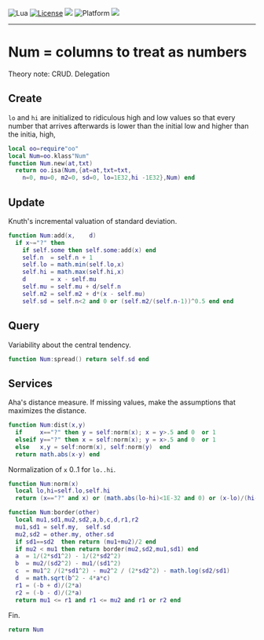 
<img alt="Lua" src="https://img.shields.io/badge/lua-v5.4-blue">&nbsp;<a 
href="https://github.com/timm/keys/blob/master/LICENSE.md"><img
alt="License" src="https://img.shields.io/badge/license-unlicense-red"></a> <img
src="https://img.shields.io/badge/purpose-ai%20,%20se-blueviolet"> <img
alt="Platform" src="https://img.shields.io/badge/platform-osx%20,%20linux-lightgrey"> <a
href="https://github.com/timm/keys/actions"><img
src="https://github.com/timm/keys/actions/workflows/unit-test.yml/badge.svg"></a>

<hr>

# Num = columns to treat as numbers
Theory note: CRUD. Delegation
## Create
`lo` and  `hi` are initialized to ridiculous high and  low values
so that  every number that arrives afterwards is lower than
the initial low and higher than the initia, high,

```lua
local oo=require"oo"
local Num=oo.klass"Num"
function Num.new(at,txt) 
  return oo.isa(Num,{at=at,txt=txt, 
    n=0, mu=0, m2=0, sd=0, lo=1E32,hi -1E32},Num) end
```
## Update
Knuth's incremental valuation  of  standard deviation.

```lua
function Num:add(x,    d)
  if x~="?" then
    if self.some then self.some:add(x) end
    self.n  = self.n + 1
    self.lo = math.min(self.lo,x)
    self.hi = math.max(self.hi,x) 
    d       = x - self.mu
    self.mu = self.mu + d/self.n
    self.m2 = self.m2 + d*(x - self.mu)
    self.sd = self.n<2 and 0 or (self.m2/(self.n-1))^0.5 end end
```
## Query
Variability about the central tendency.

```lua
function Num:spread() return self.sd end
```
## Services
Aha's distance measure. If missing values, make the assumptions
that maximizes the distance.

```lua
function Num:dist(x,y)
  if     x=="?" then y = self:norm(x); x = y>.5 and 0  or 1
  elseif y=="?" then x = self:norm(x); y = x>.5 and 0  or 1
  else   x,y = self:norm(x), self:norm(y)  end
  return math.abs(x-y) end
```
Normalization of `x` 0..1 for `lo..hi`.

```lua
function Num:norm(x)
  local lo,hi=self.lo,self.hi
  return (x=="?" and x) or (math.abs(lo-hi)<1E-32 and 0) or (x-lo)/(hi-lo) end  

function Num:border(other)
  local mu1,sd1,mu2,sd2,a,b,c,d,r1,r2
  mu1,sd1 = self.my,  self.sd
  mu2,sd2 = other.my, other.sd
  if sd1==sd2  then return (mu1+mu2)/2 end
  if mu2 < mu1 then return border(mu2,sd2,mu1,sd1) end
  a  = 1/(2*sd1^2) - 1/(2*sd2^2)
  b  = mu2/(sd2^2) - mu1/(sd1^2)
  c  = mu1^2 /(2*sd1^2) - mu2^2 / (2*sd2^2) - math.log(sd2/sd1)
  d  = math.sqrt(b^2 - 4*a*c)
  r1 = (-b + d)/(2*a)
  r2 = (-b - d)/(2*a)
  return mu1 <= r1 and r1 <= mu2 and r1 or r2 end
```
Fin.

```lua
return Num
```
